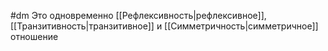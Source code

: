 #dm 
Это одновременно [[Рефлексивность|рефлексивное]], [[Транзитивность|транзитивное]] и [[Симметричность|симметричное]] отношение